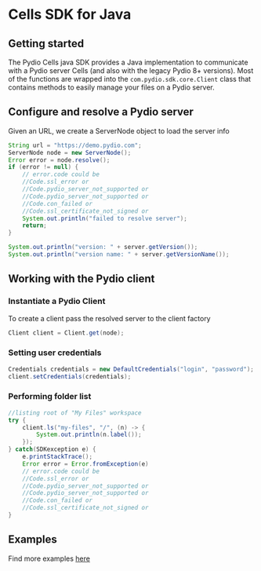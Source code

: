# Cells SDK for Java

## Getting started

The Pydio Cells java SDK provides a Java implementation to communicate with a Pydio server Cells (and also with the legacy Pydio 8+ versions). Most of the functions are wrapped into the `com.pydio.sdk.core.Client` class that contains methods to easily manage your files on a Pydio server.

## Configure and resolve a Pydio server

Given an URL, we create a ServerNode object to load the server info

```java
String url = "https://demo.pydio.com";
ServerNode node = new ServerNode();
Error error = node.resolve();
if (error != null) {
    // error.code could be
    //Code.ssl_error or
    //Code.pydio_server_not_supported or
    //Code.pydio_server_not_supported or
    //Code.con_failed or
    //Code.ssl_certificate_not_signed or
    System.out.println("failed to resolve server");
    return;
}

System.out.println("version: " + server.getVersion());
System.out.println("version name: " + server.getVersionName());
```

## Working with the Pydio client

### Instantiate a Pydio Client

To create a client pass the resolved server to the client factory

```java
Client client = Client.get(node);
```

### Setting user credentials

```java
Credentials credentials = new DefaultCredentials("login", "password");
client.setCredentials(credentials);
```

### Performing folder list

```java
//listing root of "My Files" workspace
try {
    client.ls("my-files", "/", (n) -> {
        System.out.println(n.label());
    });
} catch(SDKexception e) {
    e.printStackTrace();
    Error error = Error.fromException(e)
    // error.code could be
    //Code.ssl_error or
    //Code.pydio_server_not_supported or
    //Code.pydio_server_not_supported or
    //Code.con_failed or
    //Code.ssl_certificate_not_signed or
}
```

## Examples

Find more examples [here](https://github.com/pydio/pydio-sdk-java-v2/tree/master/src/main/java/com/pydio/sdk/examples)
